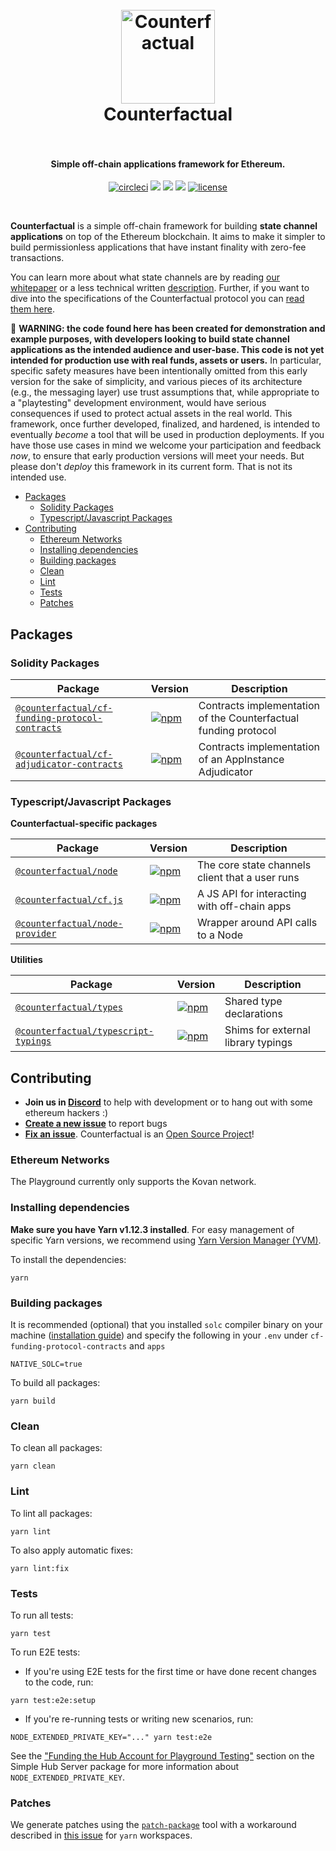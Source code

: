 <h1 align="center">
  <br>
  <a href="https://counterfactual.com"><img src="./logo.svg" alt="Counterfactual" width="150"></a>
  <br>
  Counterfactual
  <br>
  <br>
</h1>

<h4 align="center">Simple off-chain applications framework for Ethereum.</h4>

<p align="center">
  <a href="https://circleci.com/gh/counterfactual/monorepo"><img src="https://circleci.com/gh/counterfactual/monorepo.svg?style=shield&circle-token=adc9e1576b770585a350141b2a90fc3d68bc048c" alt="circleci"></a>
  <a href="https://lernajs.io/"><img src="https://img.shields.io/badge/maintained%20with-lerna-cc00ff.svg"/></a>
  <a href="https://counterfactual.com/chat"><img src="https://img.shields.io/discord/500370633901735947.svg"/></a>
  <a href="https://github.com/renovatebot/renovate"><img src="https://badges.renovateapi.com/github/counterfactual/monorepo"/></a>
  <a href="./LICENSE"><img src="https://img.shields.io/badge/license-MIT-blue.svg" alt="license"></a>
</p>
<br>

**Counterfactual** is a simple off-chain framework for building **state channel applications** on top of the Ethereum blockchain. It aims to make it simpler to build permissionless applications that have instant finality with zero-fee transactions.

You can learn more about what state channels are by reading [our whitepaper](https://counterfactual.com/statechannels) or a less technical written [description](https://medium.com/l4-media/making-sense-of-ethereums-layer-2-scaling-solutions-state-channels-plasma-and-truebit-22cb40dcc2f4#c353). Further, if you want to dive into the specifications of the Counterfactual protocol you can [read them here](https://counterfactual.com/specs).

🚨 **WARNING: the code found here has been created for demonstration and example purposes, with developers looking to build state channel applications as the intended audience and user-base. This code is not yet intended for production use with real funds, assets or users.** In particular, specific safety measures have been intentionally omitted from this early version for the sake of simplicity, and various pieces of its architecture (e.g., the messaging layer) use trust assumptions that, while appropriate to a "playtesting" development environment, would have serious consequences if used to protect actual assets in the real world. This framework, once further developed, finalized, and hardened, is intended to eventually _become_ a tool that will be used in production deployments. If you have those use cases in mind we welcome your participation and feedback _now_, to ensure that early production versions will meet your needs. But please don't _deploy_ this framework in its current form. That is not its intended use.

- [Packages](#packages)
  - [Solidity Packages](#solidity-packages)
  - [Typescript/Javascript Packages](#typescriptjavascript-packages)
- [Contributing](#contributing)
  - [Ethereum Networks](#ethereum-networks)
  - [Installing dependencies](#installing-dependencies)
  - [Building packages](#building-packages)
  - [Clean](#clean)
  - [Lint](#lint)
  - [Tests](#tests)
  - [Patches](#patches)

## Packages

### Solidity Packages

| Package | Version | Description |
| --- | --- | --- |
| [`@counterfactual/cf-funding-protocol-contracts`](/packages/cf-funding-protocol-contracts) | [![npm](https://img.shields.io/npm/v/@counterfactual/cf-funding-protocol-contracts.svg)](https://www.npmjs.com/package/@counterfactual/cf-funding-protocol-contracts) | Contracts implementation of the Counterfactual funding protocol |
| [`@counterfactual/cf-adjudicator-contracts`](/packages/cf-adjudicator-contracts) | [![npm](https://img.shields.io/npm/v/@counterfactual/cf-adjudicator-contracts.svg)](https://www.npmjs.com/package/@counterfactual/cf-adjudicator-contracts) | Contracts implementation of an AppInstance Adjudicator |

### Typescript/Javascript Packages

**Counterfactual-specific packages**

| Package | Version | Description |
| --- | --- | --- |
| [`@counterfactual/node`](/packages/node) | [![npm](https://img.shields.io/npm/v/@counterfactual/node.svg)](https://www.npmjs.com/package/@counterfactual/node) | The core state channels client that a user runs |
| [`@counterfactual/cf.js`](/packages/cf.js) | [![npm](https://img.shields.io/npm/v/@counterfactual/cf.js.svg)](https://www.npmjs.com/package/@counterfactual/cf.js) | A JS API for interacting with off-chain apps |
| [`@counterfactual/node-provider`](/packages/node-provider) | [![npm](https://img.shields.io/npm/v/@counterfactual/node-provider.svg)](https://www.npmjs.com/package/@counterfactual/node-provider) | Wrapper around API calls to a Node |

**Utilities**

| Package | Version | Description |
| --- | --- | --- |
| [`@counterfactual/types`](/packages/types) | [![npm](https://img.shields.io/npm/v/@counterfactual/types.svg)](https://www.npmjs.com/package/@counterfactual/types) | Shared type declarations |
| [`@counterfactual/typescript-typings`](/packages/typescript-typings) | [![npm](https://img.shields.io/npm/v/@counterfactual/typescript-typings.svg)](https://www.npmjs.com/package/@counterfactual/typescript-typings) | Shims for external library typings |

## Contributing

- **Join us in [Discord][counterfactual-discord-url]** to help with development or to hang out with some ethereum hackers :)
- **[Create a new issue](https://github.com/counterfactual/monorepo/issues/new)** to report bugs
- **[Fix an issue](https://github.com/counterfactual/counterfactual/issues?state=open)**. Counterfactual is an [Open Source Project](.github/CONTRIBUTING.md)!

### Ethereum Networks

The Playground currently only supports the Kovan network.

### Installing dependencies

**Make sure you have Yarn v1.12.3 installed**. For easy management of specific Yarn versions, we recommend using [Yarn Version Manager (YVM)](https://github.com/tophat/yvm).

To install the dependencies:

```shell
yarn
```

### Building packages

It is recommended (optional) that you installed `solc` compiler binary on your machine ([installation guide](https://solidity.readthedocs.io/en/latest/installing-solidity.html#binary-packages)) and specify the following in your `.env` under `cf-funding-protocol-contracts` and `apps`

```shell
NATIVE_SOLC=true
```

To build all packages:

```shell
yarn build
```

### Clean

To clean all packages:

```shell
yarn clean
```

### Lint

To lint all packages:

```shell
yarn lint
```

To also apply automatic fixes:

```shell
yarn lint:fix
```

### Tests

To run all tests:

```shell
yarn test
```

To run E2E tests:

- If you're using E2E tests for the first time or have done recent changes to the code, run:

```shell
yarn test:e2e:setup
```

- If you're re-running tests or writing new scenarios, run:

```shell
NODE_EXTENDED_PRIVATE_KEY="..." yarn test:e2e
```

See the ["Funding the Hub Account for Playground Testing"](./packages/simple-hub-server/README.md) section on the Simple Hub Server package for more information about `NODE_EXTENDED_PRIVATE_KEY`.

### Patches

We generate patches using the [`patch-package`](https://github.com/ds300/patch-package) tool with a workaround described in [this issue](https://github.com/ds300/patch-package/issues/42#issuecomment-435992316) for `yarn` workspaces.

[counterfactual-discord-url]: https://counterfactual.com/chat
